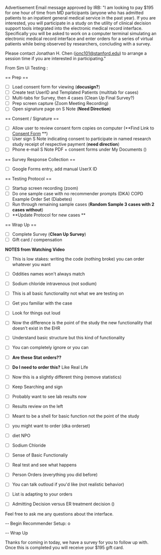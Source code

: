 Advertisement Email message approved by IRB:
"I am looking to pay $195 for one hour of time from MD participants (anyone who has admitted patients to an inpatient general medical service in the past year).  If you are interested, you will participate in a study on the utility of clinical decision support tools integrated into the electronic medical record interface.  Specifically you will be asked to work on a computer terminal simulating an electronic medical record interface and enter orders for a series of virtual patients while being observed by researchers, concluding with a survey.

Please contact Jonathan H. Chen (jonc101@stanford.edu) to arrange a session time if you are interested in participating."




From Sim Ui Testing :

== Prep ==
- [ ] Load consent form for viewing (**docusign?**) 
- [ ] Create test UserID and Templated Patients (multitab for cases) 
- [ ] Multi-tabs for Survey, then 4 cases (Clean Up Final Survey?)
- [ ] Prep screen capture (Zoom Meeting Recording)
- [ ] Open signature page on S Note (**Need Direction**)

== Consent / Signature ==

- [ ] Allow user to review consent form copies on computer (**Find Link to [Consent Form](https://stanfordmedicine.app.box.com/folder/5712396741) **)
- [ ] User sign S Note indicating consent to participate in named research study receipt of respective payment (**need direction**)
- [ ] Phone e-mail S Note PDF + consent forms under My Documents ()

== Survey Response Collection ==
- [ ] Google Forms entry, add manual UserX ID

== Testing Protocol ==
- [ ] Startup screen recording (zoom)
- [ ] Do one sample case with no recommender prompts (DKA)
COPD Example Order Set (Diabetes)
- [ ] Run through remaining sample cases (**Random Sample 3 cases with 2 cases without**) 
- [ ] **Update Protocol for new cases **

== Wrap Up ==
- [ ] Complete Survey (**Clean Up Survey**)
- [ ] Gift card / compensation

**NOTES from Watching Video** 

- [ ] This is low stakes: writing the code (nothing broke) you can order whatever you want 
- [ ] Oddities names won't always match 
- [ ] Sodium chloride intravenous (not sodium) 
- [ ] This is all basic functionality not what we are testing on 
- [ ] Get you familiar with the case 
- [ ] Look for things out loud 
- [ ] Now the difference is the point of the study the new functionality that doesn't exist in the EHR 
- [ ] Understand basic structure but this kind of functionality 
- [ ] You can completely ignore or you can 
- [ ] **Are these Stat orders??** 
- [ ] **Do I need to order this?** Like Real Life 
- [ ] Now this is a slightly different thing (remove statistics)
- [ ] Keep Searching and sign
- [ ] Probably want to see lab results now 
- [ ] Results review on the left 
- [ ] Meant to be a shell for basic function not the point of the study 
- [ ] you might want to order (dka orderset) 
- [ ] diet NPO 
- [ ] Sodium Chloride 
- [ ] Sense of Basic Functionaliy
- [ ] Real test and see what happens 
- [ ] Person Orders (everything you did before) 
- [ ] You can talk outloud if you'd like (not realistic behavior) 
- [ ] List is adapting to your orders 
- [ ] Admitting Decision versus ER treatment decision ()

  
Feel free to ask me any questions about the interface. 

-- Begin Recommender Setup: o

-- Wrap Up 

Thanks for coming in today, we have a survey for you to follow up with. Once this is completed you will receive your $195 gift card. 


